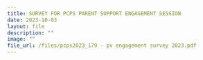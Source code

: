 ```yaml
---
title: SURVEY FOR PCPS PARENT SUPPORT ENGAGEMENT SESSION
date: 2023-10-03
layout: file
description: ""
image: ""
file_url: /files/pcps2023_179 - pv engagement survey 2023.pdf
---
```

